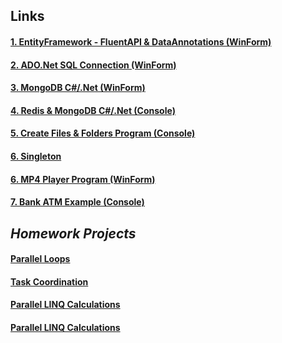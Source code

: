 


## **Links**

#### [1. EntityFramework - FluentAPI & DataAnnotations (WinForm)](https://learadini.github.io/EntityFramework-FluentAPI-DataAnnotations/)
#### [2. ADO.Net SQL Connection (WinForm)](https://learadini.github.io/ActiveX-Data-Objects-SQL/)
#### [3. MongoDB C#/.Net (WinForm)](https://learadini.github.io/MongoDB-C-.NET-Driver/)
#### [4. Redis & MongoDB C#/.Net (Console)](https://learadini.github.io/MongoDB-Redis-.NET/)
#### [5. Create Files & Folders Program (Console)](https://learadini.github.io/Create-Files-and-Folders/)
#### [6. Singleton](https://github.com/LearAdini/Singleton/)
#### [6. MP4 Player Program (WinForm)](https://learadini.github.io/WinForm-Media-Player/)
#### [7. Bank ATM Example (Console)](https://learadini.github.io/ATM-PROJECT/)


## ***Homework Projects***

#### [Parallel Loops](https://github.com/LearAdini/ParallelLoops)
#### [Task Coordination](https://github.com/LearAdini/TaskCoordination)
#### [Parallel LINQ Calculations](https://github.com/LearAdini/ParallelLinqCalculations)
#### [Parallel LINQ Calculations](https://github.com/LearAdini/ParallelLinqCalculations)
